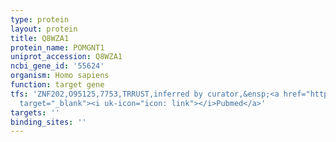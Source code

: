 ```yaml
---
type: protein
layout: protein
title: Q8WZA1
protein_name: POMGNT1
uniprot_accession: Q8WZA1
ncbi_gene_id: '55624'
organism: Homo sapiens
function: target gene
tfs: 'ZNF202,O95125,7753,TRRUST,inferred by curator,&ensp;<a href="https://www.ncbi.nlm.nih.gov/pubmed/?term=22419172%5Buid%5D"
  target="_blank"><i uk-icon="icon: link"></i>Pubmed</a>'
targets: ''
binding_sites: ''
---
```

